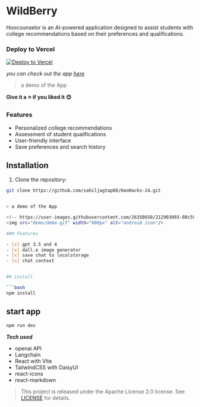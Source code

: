 # WildBerry

Hoocounselor is an AI-powered application designed to assist students with college recommendations based on their preferences and qualifications.

### Deploy to Vercel

[![Deploy to Vercel](https://vercel.com/button)](https://vercel.com/new/clone?repository-url=https://github.com/sahiljagtap08/HooHacks-24&project-name=hoocounselor&repo-name=hoocounselor)

_you can check out the app [here](https://hoocounselor.study/)_

> a demo of the App

<!-- Insert a link or embed a demo video or image -->

**Give it a ⭐ if you liked it 😊**

### Features

- Personalized college recommendations
- Assessment of student qualifications
- User-friendly interface
- Save preferences and search history

## Installation

1. Clone the repository:

```bash
git clone https://github.com/sahiljagtap08/HooHacks-24.git


> a demo of the App

<!-- https://user-images.githubusercontent.com/26358650/212903093-08c58f9b-25b5-440d-89e7-7a4b1f36df5a.mp4 -->
<img src="demo/demo.gif" width="800px" alt="android icon"/>

### Features

- [x] gpt 3.5 and 4
- [x] dall.e image generator
- [x] save chat to localstorage
- [x] chat context


## install

```bash
npm install
```

## start app

```bash
npm run dev
```

**_Tech used_**

- openai API
- Langchain
- React with Vite
- TailwindCSS with DaisyUI
- react-icons
- react-markdown

> This project is released under the Apache License 2.0 license. See [LICENSE](./LICENSE) for details.
